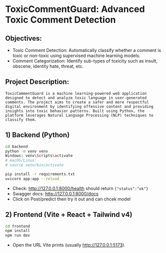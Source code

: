 # ToxicCommentGuard: Advanced Toxic Comment Detection
## Objectives:
- Toxic Comment Detection: Automatically classify whether a comment is toxic or non-toxic using supervised machine learning models.
- Comment Categorization: Identify sub-types of toxicity such as insult, obscene, identity hate, threat, etc.

## Project Description:
    ToxicCommentGuard is a machine learning-powered web application designed to detect and analyze toxic language in user-generated comments. The project aims to create a safer and more respectful digital environment by identifying offensive content and providing insights into toxic behavior patterns. Built using Python, the platform leverages Natural Language Processing (NLP) techniques to classify them.

## 1) Backend (Python)

```bash
cd backend
python -m venv venv
Windows: venv\Scripts\activate
# macOS/Linux:
# source venv/bin/activate

pip install -r requirements.txt
uvicorn app:app --reload
```
- Check: http://127.0.0.1:8000/health should return `{"status":"ok"}`
- Swagger docs: http://127.0.0.1:8000/docs
- Click on Post/predict then try it out and can chcek model

## 2) Frontend (Vite + React + Tailwind v4)

```bash
cd frontend
npm install
npm run dev
```
- Open the URL Vite prints (usually http://127.0.0.1:5173).
